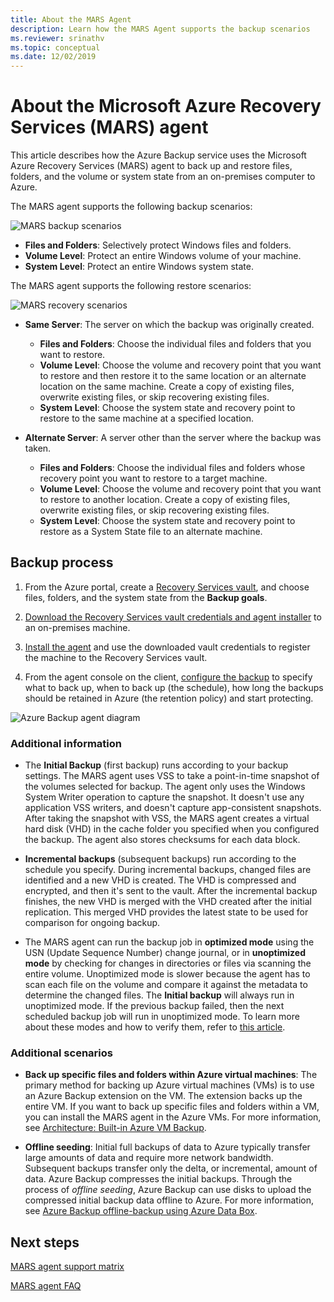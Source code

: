 ```yaml
---
title: About the MARS Agent
description: Learn how the MARS Agent supports the backup scenarios
ms.reviewer: srinathv
ms.topic: conceptual
ms.date: 12/02/2019
---
```


# About the Microsoft Azure Recovery Services (MARS) agent

This article describes how the Azure Backup service uses the Microsoft Azure Recovery Services (MARS) agent to back up and restore files, folders, and the volume or system state from an on-premises computer to Azure.

The MARS agent supports the following backup scenarios:

![MARS backup scenarios](./media/backup-try-azure-backup-in-10-mins/backup-scenarios.png)

- **Files and Folders**: Selectively protect Windows files and folders.
- **Volume Level**: Protect an entire Windows volume of your machine.
- **System Level**: Protect an entire Windows system state.

The MARS agent supports the following restore scenarios:

![MARS recovery scenarios](./media/backup-try-azure-backup-in-10-mins/restore-scenarios.png)

- **Same Server**: The server on which the backup was originally created.
  - **Files and Folders**: Choose the individual files and folders that you want to restore.
  - **Volume Level**: Choose the volume and recovery point that you want to restore and then restore it to the same location or an alternate location on the same machine.  Create a copy of existing files, overwrite existing files, or skip recovering existing files.
  - **System Level**: Choose the system state and recovery point to restore to the same machine at a specified location.

- **Alternate Server**: A server other than the server where the backup was taken.
  - **Files and Folders**: Choose the individual files and folders whose recovery point you want to restore to a target machine.
  - **Volume Level**: Choose the volume and recovery point that you want to restore to another location. Create a copy of existing files, overwrite existing files, or skip recovering existing files.
  - **System Level**: Choose the system state and recovery point to restore as a System State file to an alternate machine.

## Backup process

1. From the Azure portal, create a [Recovery Services vault](install-mars-agent.md#create-a-recovery-services-vault), and choose files, folders, and the system state from the **Backup goals**.
2. [Download the Recovery Services vault credentials and agent installer](https://docs.microsoft.com/azure/backup/install-mars-agent#download-the-mars-agent) to an on-premises machine.

3. [Install the agent](https://docs.microsoft.com/azure/backup/install-mars-agent#install-and-register-the-agent) and use the downloaded vault credentials to register the machine to the Recovery Services vault.
4. From the agent console on the client, [configure the backup](https://docs.microsoft.com/azure/backup/backup-windows-with-mars-agent#create-a-backup-policy) to specify what to back up, when to back up (the schedule), how long the backups should be retained in Azure (the retention policy) and start protecting.

![Azure Backup agent diagram](./media/backup-try-azure-backup-in-10-mins/backup-process.png)

### Additional information

- The **Initial Backup** (first backup) runs according to your backup settings.  The MARS agent uses VSS to take a point-in-time snapshot of the volumes selected for backup. The agent only uses the Windows System Writer operation to capture the snapshot. It doesn't use any application VSS writers, and doesn't capture app-consistent snapshots. After taking the snapshot with VSS, the MARS agent creates a virtual hard disk (VHD) in the cache folder you specified when you configured the backup. The agent also stores checksums for each data block.

- **Incremental backups** (subsequent backups) run according to the schedule you specify. During incremental backups, changed files are identified and a new VHD is created. The VHD is compressed and encrypted, and then it's sent to the vault. After the incremental backup finishes, the new VHD is merged with the VHD created after the initial replication. This merged VHD provides the latest state to be used for comparison for ongoing backup.

- The MARS agent can run the backup job in **optimized mode** using the USN (Update Sequence Number) change journal, or in **unoptimized mode** by checking for changes in directories or files via scanning the entire volume. Unoptimized mode is slower because the agent has to scan each file on the volume and compare it against the metadata to determine the changed files.  The **Initial backup** will always run in unoptimized mode. If the previous backup failed, then the next scheduled backup job will run in unoptimized mode. To learn more about these modes and how to verify them, refer to [this article](backup-azure-troubleshoot-slow-backup-performance-issue.md#cause-backup-job-running-in-unoptimized-mode).

### Additional scenarios

- **Back up specific files and folders within Azure virtual machines**: The primary method for backing up Azure virtual machines (VMs) is to use an Azure Backup extension on the VM. The extension backs up the entire VM. If you want to back up specific files and folders within a VM, you can install the MARS agent in the Azure VMs. For more information, see [Architecture: Built-in Azure VM Backup](https://docs.microsoft.com/azure/backup/backup-architecture#architecture-built-in-azure-vm-backup).

- **Offline seeding**: Initial full backups of data to Azure typically transfer large amounts of data and require more network bandwidth. Subsequent backups transfer only the delta, or incremental, amount of data. Azure Backup compresses the initial backups. Through the process of *offline seeding*, Azure Backup can use disks to upload the compressed initial backup data offline to Azure. For more information, see [Azure Backup offline-backup using Azure Data Box](offline-backup-azure-data-box.md).

## Next steps

[MARS agent support matrix](https://docs.microsoft.com/azure/backup/backup-support-matrix-mars-agent)

[MARS agent FAQ](https://docs.microsoft.com/azure/backup/backup-azure-file-folder-backup-faq)
